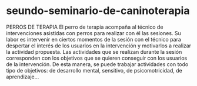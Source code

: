 # seundo-seminario-de-caninoterapia
PERROS DE TERAPIA El perro de terapia acompaña al técnico de intervenciones asistidas con perros para realizar con él las sesiones. Su labor es intervenir en ciertos momentos de la sesión con el técnico para despertar el interés de los usuarios en la intervención y motivarlos a realizar la actividad propuesta. Las actividades que se realizan durante la sesión corresponden con los objetivos que se quieren conseguir con los usuarios de la intervención. De esta manera, se puede trabajar actividades con todo tipo de objetivos: de desarrollo mental, sensitivo, de psicomotricidad, de aprendizaje…
